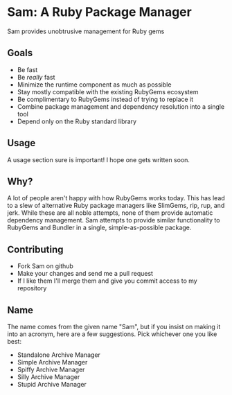 Sam: A Ruby Package Manager
===========================

Sam provides unobtrusive management for Ruby gems

Goals
-----

* Be fast
* Be *really* fast
* Minimize the runtime component as much as possible
* Stay mostly compatible with the existing RubyGems ecosystem
* Be complimentary to RubyGems instead of trying to replace it
* Combine package management and dependency resolution into a single tool
* Depend only on the Ruby standard library

Usage
-----

A usage section sure is important! I hope one gets written soon.

Why?
----

A lot of people aren't happy with how RubyGems works today. This has lead to
a slew of alternative Ruby package managers like SlimGems, rip, rup, and jerk.
While these are all noble attempts, none of them provide automatic dependency
management. Sam attempts to provide similar functionality to RubyGems and
Bundler in a single, simple-as-possible package.

Contributing
------------

* Fork Sam on github
* Make your changes and send me a pull request
* If I like them I'll merge them and give you commit access to my repository

Name
----

The name comes from the given name "Sam", but if you insist on making it into
an acronym, here are a few suggestions. Pick whichever one you like best:

* Standalone Archive Manager
* Simple Archive Manager
* Spiffy Archive Manager
* Silly Archive Manager
* Stupid Archive Manager